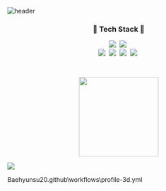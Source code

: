 

![header](https://capsule-render.vercel.app/api?type=venom&height=200&color=gradient&text=Bae%20Hyunsu&fontColor=F3EDC0&fontAlign=50)


<h3 align="center">🌻 Tech Stack 🌻</h3>

<p align="center">
<img src="https://img.shields.io/badge/NASA-E03C31?style=flat-square&logo=NASA&logoColor=white"/></a>&nbsp
<img src="https://img.shields.io/badge/Samsung-1428A0?style=flat-square&logo=Samsung&logoColor=white"/></a>&nbsp
<br>
<img src="https://img.shields.io/badge/Python-3776AB?style=flat-square&logo=Python&logoColor=white"/></a>&nbsp
<img src="https://img.shields.io/badge/Pytorch-EE4C2C?style=flat-square&logo=sass&logoColor=white"/></a>&nbsp
<img src="https://img.shields.io/badge/Tensorflow-FF6F00?style=flat-square&logo=tensorflow&logoColor=white"/></a>&nbsp
<img src="https://img.shields.io/badge/Mysql-4479A1?style=flat-square&logo=mysql&logoColor=white"/></a>&nbsp

</p>



<br><p align="center">
<a href="https://github.com/Baehyunsu20"><img align="center" style="height:180px" src="https://github-readme-stats.vercel.app/api/top-langs/?username=Baehyunsu20&layout=compact&theme=nord&hide_border=true" /></a>

![](./.github/workflows/profile-green-animate.svg)


Baehyunsu20\.github\workflows\profile-3d.yml
<!-- <a href="https://github.com/elsa-kim"><img align="center" style="height:180px" src="https://github-readme-stats.vercel.app/api?username=elsa-kim&show_icons=true&include_all_commits=true&theme=nord&hide_border=true" alt="SOKURI's github stats" /></a> -->
</p>
<!--
https://simpleicons.org/?q=mongo
-- -->

